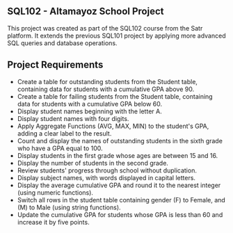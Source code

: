 ## SQL102 - Altamayoz School Project
This project was created as part of the SQL102 course from the Satr platform.
It extends the previous SQL101 project by applying more advanced SQL queries and database operations.

## Project Requirements
- Create a table for outstanding students from the Student table, containing data for students with a cumulative GPA above 90.
- Create a table for failing students from the Student table, containing data for students with a cumulative GPA below 60.
- Display student names beginning with the letter A.
- Display student names with four digits.
- Apply Aggregate Functions (AVG, MAX, MIN) to the student's GPA, adding a clear label to the result.
- Count and display the names of outstanding students in the sixth grade who have a GPA equal to 100.
- Display students in the first grade whose ages are between 15 and 16.
- Display the number of students in the second grade.
- Review students' progress through school without duplication.
- Display subject names, with words displayed in capital letters.
- Display the average cumulative GPA and round it to the nearest integer (using numeric functions).
- Switch all rows in the student table containing gender (F) to Female, and (M) to Male (using string functions).
- Update the cumulative GPA for students whose GPA is less than 60 and increase it by five points.
